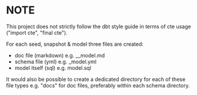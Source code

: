 # NOTE

This project does not strictly follow the dbt style guide in terms of cte usage ("import cte", "final cte").

For each seed, snapshot & model three files are created:

- doc file (markdown) e.g. \_\_model.md
- schema file (yml) e.g. \_model.yml
- model itself (sql) e.g. model.sql

It would also be possible to create a dedicated directory for each of these file types e.g. "docs" for doc files, preferably within each schema directory.
